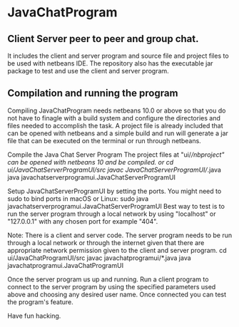 # JavaChatProgram
## Client Server peer to peer and group chat.
It includes the client and server program and source file and project files to be used with netbeans IDE. The repository also has the executable jar package to test and use the client and server program.

## Compilation and running the program
Compiling JavaChatProgram needs netbeans 10.0 or above so that you do not have to finagle with a build system and configure the directories and files needed to accomplish the task. A project file is already included that can be opened with netbeans and a simple build and run will generate a jar file that can be executed on the terminal or run through netbeans.

Compile the Java Chat Server Program
The project files at "ui/*/nbproject" can be opened with netbeans 10 and be compiled.
or
  cd ui/JavaChatServerProgramUI/src
  javac JavaChatServerProgramUI/*.java
  java javachatserverprogramui.JavaChatServerProgramUI

Setup JavaChatServerProgramUI by setting the ports.
You might need to sudo to bind ports in macOS or Linux: sudo java javachatserverprogramui.JavaChatServerProgramUI
Best way to test is to run the server program through a local network by using "localhost" or "127.0.0.1" with any chosen port for example "404".

Note: There is a client and server code. The server program needs to be run through a local network or through the internet given that there are appropriate network permission given to the client and server program.
  cd ui/JavaChatProgramUI/src
  javac javachatprogramui/*.java
  java javachatprogramui.JavaChatProgramUI
  
Once the server program us up and running. Run a client program to connect to the server program by using the specified parameters used above and choosing any desired user name.
Once connected you can test the program's feature.

Have fun hacking.
